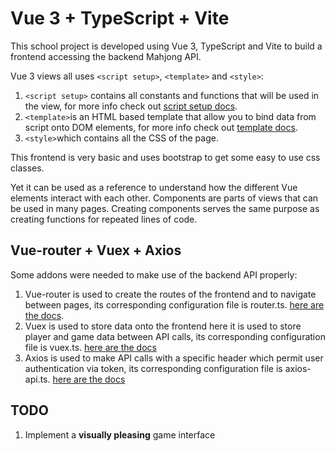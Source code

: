 # Vue 3 + TypeScript + Vite

This school project is developed using Vue 3, TypeScript and Vite to build a frontend accessing the backend Mahjong API.

Vue 3 views all uses `<script setup>`, `<template>` and `<style>`:
1. `<script setup>` contains all constants and functions that will be used in the view, for more info check out [script setup docs](https://v3.vuejs.org/api/sfc-script-setup.html#sfc-script-setup).
2. `<template>`is an HTML based template that allow you to bind data from script onto DOM elements, for more info check out [template docs](https://vuejs.org/guide/essentials/template-syntax.html#basic-syntax). 
3. `<style>`which contains all the CSS of the page.

This frontend is very basic and uses bootstrap to get some easy to use css classes.

Yet it can be used as a reference to understand how the different Vue elements interact with each other. Components are parts of views that can be used in many pages. Creating components serves the same purpose as creating functions for repeated lines of code. 

## Vue-router + Vuex + Axios

Some addons were needed to make use of the backend API properly:

1. Vue-router is used to create the routes of the frontend and to navigate between pages, its corresponding configuration file is router.ts. [here are the docs](https://router.vuejs.org/guide/).
2. Vuex is used to store data onto the frontend here it is used to store player and game data between API calls, its corresponding configuration file is vuex.ts. [here are the docs](https://vuex.vuejs.org/guide/)
3. Axios is used to make API calls with a specific header which permit user authentication via token, its corresponding configuration file is axios-api.ts. [here are the docs](https://axios-http.com/docs/api_intro)

## TODO

1. Implement a **visually pleasing** game interface